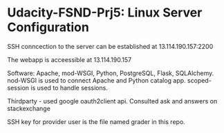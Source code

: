 # Udacity-FSND-Prj5: Linux Server Configuration

SSH conncection to the server can be established at 13.114.190.157:2200

The webapp is acceessible at 13.114.190.157

Software: Apache, mod-WSGI, Python, PostgreSQL, Flask, SQLAlchemy. nod-WSGI is used to connect Apache and Python catalog app. scoped-session is used to handle sessions.

Thirdparty - used google oauth2client api. Consulted ask and answers on stackexchange

SSH key for provider user is the file named grader in this repo.
